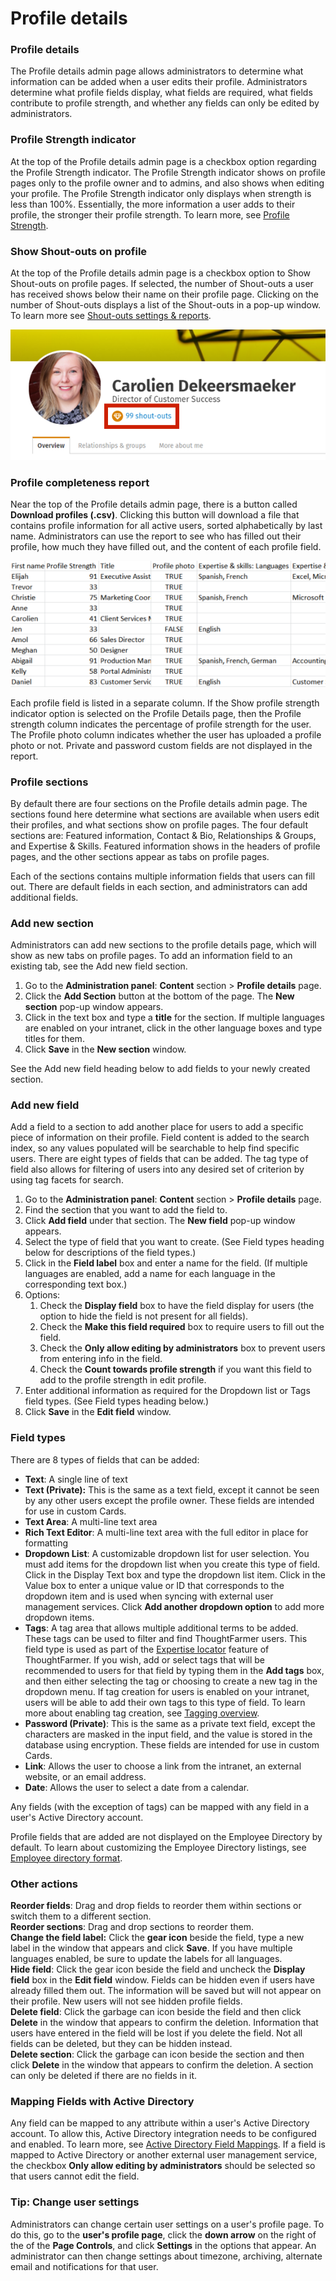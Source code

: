 # Profile details

### Profile details

The Profile details admin page allows administrators to determine what information can be added when a user edits their profile. Administrators determine what profile fields display, what fields are required, what fields contribute to profile strength, and whether any fields can only be edited by administrators.

### Profile Strength indicator

At the top of the Profile details admin page is a checkbox option regarding the Profile Strength indicator. The Profile Strength indicator shows on profile pages only to the profile owner and to admins, and also shows when editing your profile. The Profile Strength indicator only displays when strength is less than 100%. Essentially, the more information a user adds to their profile, the stronger their profile strength. To learn more, see [Profile Strength](profile-strength.md).

### **Show Shout-outs on profile**

At the top of the Profile details admin page is a checkbox option to Show Shout-outs on profile pages. If selected, the number of Shout-outs a user has received shows below their name on their profile page. Clicking on the number of Shout-outs displays a list of the Shout-outs in a pop-up window. To learn more see [Shout-outs settings & reports](../../customize-your-content/shout-out-settings-and-reports.md).

![](../../../.gitbook/assets/5%20%2830%29.png)

### Profile completeness report

Near the top of the Profile details admin page, there is a button called **Download profiles \(.csv\)**. Clicking this button will download a file that contains profile information for all active users, sorted alphabetically by last name. Administrators can use the report to see who has filled out their profile, how much they have filled out, and the content of each profile field.

![](../../../.gitbook/assets/6%20%2813%29.png)

Each profile field is listed in a separate column. If the Show profile strength indicator option is selected on the Profile Details page, then the Profile strength column indicates the percentage of profile strength for the user. The Profile photo column indicates whether the user has uploaded a profile photo or not. Private and password custom fields are not displayed in the report.

### Profile sections

By default there are four sections on the Profile details admin page. The sections found here determine what sections are available when users edit their profiles, and what sections show on profile pages. The four default sections are: Featured information, Contact & Bio, Relationships & Groups, and Expertise & Skills. Featured information shows in the headers of profile pages, and the other sections appear as tabs on profile pages.  
  
Each of the sections contains multiple information fields that users can fill out. There are default fields in each section, and administrators can add additional fields.

### Add new section

Administrators can add new sections to the profile details page, which will show as new tabs on profile pages. To add an information field to an existing tab, see the Add new field section.

1. Go to the **Administration panel**: **Content** section &gt; **Profile details** page.
2. Click the **Add Section** button at the bottom of the page. The **New section** pop-up window appears.
3. Click in the text box and type a **title** for the section. If multiple languages are enabled on your intranet, click in the other language boxes and type titles for them.
4. Click **Save** in the **New section** window.

See the Add new field heading below to add fields to your newly created section.

### Add new field

Add a field to a section to add another place for users to add a specific piece of information on their profile. Field content is added to the search index, so any values populated will be searchable to help find specific users. There are eight types of fields that can be added. The tag type of field also allows for filtering of users into any desired set of criterion by using tag facets for search.​

1. Go to the **Administration panel**: **Content** section &gt; **Profile details** page.
2. Find the section that you want to add the field to.
3. Click **Add field** under that section. The **New field** pop-up window appears.
4. Select the type of field that you want to create. \(See Field types heading below for descriptions of the field types.\)
5. Click in the **Field label** box and enter a name for the field. \(If multiple languages are enabled, add a name for each language in the corresponding text box.\)
6. Options:
   1. Check the **Display field** box to have the field display for users \(the option to hide the field is not present for all fields\).
   2. Check the **Make this field required** box to require users to fill out the field.
   3. Check the **Only allow editing by administrators** box to prevent users from entering info in the field.
   4. Check the **Count towards profile strength** if you want this field to add to the profile strength in edit profile.
7. Enter additional information as required for the Dropdown list or Tags field types. \(See Field types heading below.\)
8. Click **Save** in the **Edit field** window.

### Field types <a id="section1"></a>

There are 8 types of  fields that can be added:

* **Text**: A single line of text
* **Text \(Private\):** This is the same as a text field, except it cannot be seen by any other users except the profile owner. These fields are intended for use in custom Cards.
* **Text Area**: A multi-line text area
* **Rich Text Editor**: A multi-line text area with the full editor in place for formatting
* **Dropdown List**: A customizable dropdown list for user selection. You must add items for the dropdown list when you create this type of field. Click in the Display Text box and type the dropdown list item. Click in the Value box to enter a unique value or ID that corresponds to the dropdown item and is used when syncing with external user management services. Click **Add another dropdown option** to add more dropdown items.
* **Tags**: A tag area that allows multiple additional terms to be added. These tags can be used to filter and find ThoughtFarmer users. This field type is used as part of the [Expertise locator](../untitled-4/) feature of ThoughtFarmer. If you wish, add or select tags that will be recommended to users for that field by typing them in the **Add tags** box, and then either selecting the tag or choosing to create a new tag in the dropdown menu. If tag creation for users is enabled on your intranet, users will be able to add their own tags to this type of field. To learn more about enabling tag creation, see [Tagging overview](../untitled-5/tags-overview.md).
* **Password \(Private\)**: This is the same as a private text field, except the characters are masked in the input field, and the value is stored in the database using encryption. These fields are intended for use in custom Cards.
* **Link**: Allows the user to choose a link from the intranet, an external website, or an email address.
* **Date**: Allows the user to select a date from a calendar.

Any fields \(with the exception of tags\) can be mapped with any field in a user's Active Directory account.

Profile fields that are added are not displayed on the Employee Directory by default. To learn about customizing the Employee Directory listings, see [Employee directory format](../untitled-3.md).  

### Other actions

**Reorder fields**: Drag and drop fields to reorder them within sections or switch them to a different section.  
**Reorder sections**: Drag and drop sections to reorder them.  
**Change the field label:** Click the **gear icon** beside the field, type a new label in the window that appears and click **Save**. If you have multiple languages enabled, be sure to update the labels for all languages.  
**Hide field**: Click the gear icon beside the field and uncheck the **Display field** box in the **Edit field** window. Fields can be hidden even if users have already filled them out. The information will be saved but will not appear on their profile. New users will not see hidden profile fields.  
**Delete field**: Click the garbage can icon beside the field and then click **Delete** in the window that appears to confirm the deletion. Information that users have entered in the field will be lost if you delete the field. Not all fields can be deleted, but they can be hidden instead.  
**Delete section**: Click the garbage can icon beside the section and then click **Delete** in the window that appears to confirm the deletion. A section can only be deleted if there are no fields in it.

### Mapping Fields with Active Directory <a id="section4"></a>

Any field can be mapped to any attribute within a user's Active Directory account. To allow this, Active Directory integration needs to be configured and enabled. To learn more, see [Active Directory Field Mappings](../../activity-directory-integration/active-directory-field-mappings/). If a field is mapped to Active Directory or another external user management service, the checkbox **Only allow editing by administrators** should be selected so that users cannot edit the field.  
 

### Tip: Change user settings

Administrators can change certain user settings on a user's profile page. To do this, go to the **user's profile page**, click the **down arrow** on the right of the of the **Page Controls**, and click **Settings** in the options that appear. An administrator can then change settings about timezone, archiving, alternate email and notifications for that user.

